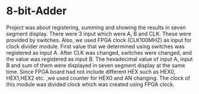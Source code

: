 # 8-bit-Adder
Project was about registering, summing and showing the results in seven segment display. There were 3 input which were A, B and CLK. These were provided by switches. Also, we used FPGA clock (CLK100MHZ) as input for clock divider module. First value that we determined using switches was registered as input A. After CLK was changed, switches were changed, and the value was registered as input B. The hexadecimal value of input A, input B and sum of them were displayed in seven segment display at the same time. Since FPGA board had not include different HEX such as HEX0, HEX1,HEX2 etc. ,we used counter  for HEX0 and AN changing. The clock of this module was divided clock which was created using FPGA clock.
